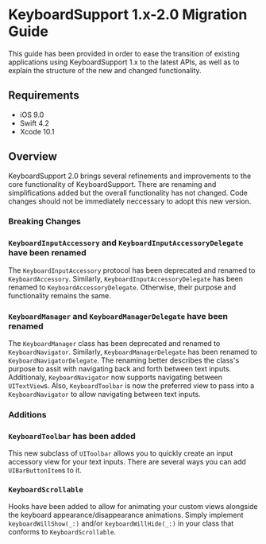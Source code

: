 # KeyboardSupport 1.x-2.0 Migration Guide

This guide has been provided in order to ease the transition of existing applications using KeyboardSupport 1.x to the latest APIs, as well as to explain the structure of the new and changed functionality.

## Requirements

- iOS 9.0
- Swift 4.2
- Xcode 10.1

## Overview

KeyboardSupport 2.0 brings several refinements and improvements to the core functionality of KeyboardSupport. There are renaming and simplifications added but the overall functionality has not changed. Code changes should not be immediately neccessary to adopt this new version.

### Breaking Changes

### `KeyboardInputAccessory` and `KeyboardInputAccessoryDelegate` have been renamed

The `KeyboardInputAccessory` protocol has been deprecated and renamed to `KeyboardAccessory`. Similarly, `KeyboardInputAccessoryDelegate` has been renamed to `KeyboardAccessoryDelegate`. Otherwise, their purpose and functionality remains the same.

### `KeyboardManager` and `KeyboardManagerDelegate` have been renamed

The `KeyboardManager` class has been deprecated and renamed to `KeyboardNavigator`. Similarly, `KeyboardManagerDelegate` has been renamed to `KeyboardNavigatorDelegate`. The renaming better describes the class's purpose to assit with navigating back and forth between text inputs. Additionaly, `KeyboardNavigator` now supports navigating between `UITextView`s. Also, `KeyboardToolbar` is now the preferred view to pass into a `KeyboardNavigator` to allow navigating between text inputs.

### Additions

### `KeyboardToolbar` has been added

This new subclass of `UIToolbar` allows you to quickly create an input accessory view for your text inputs. There are several ways you can add `UIBarButtonItem`s to it.

### `KeyboardScrollable`

Hooks have been added to allow for animating your custom views alongside the keyboard appearance/disappearance animations. Simply implement `keyboardWillShow(_:)` and/or `keyboardWillHide(_:)` in your class that conforms to `KeyboardScrollable`.

